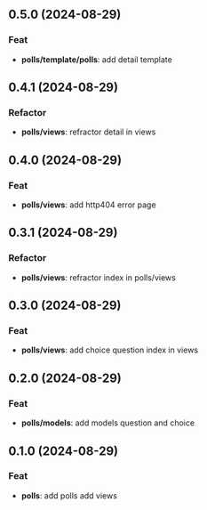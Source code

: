 ## 0.5.0 (2024-08-29)

### Feat

- **polls/template/polls**: add detail template

## 0.4.1 (2024-08-29)

### Refactor

- **polls/views**: refractor detail in views

## 0.4.0 (2024-08-29)

### Feat

- **polls/views**: add http404 error page

## 0.3.1 (2024-08-29)

### Refactor

- **polls/views**: refractor index in polls/views

## 0.3.0 (2024-08-29)

### Feat

- **polls/views**: add choice question index in views

## 0.2.0 (2024-08-29)

### Feat

- **polls/models**: add models question and choice

## 0.1.0 (2024-08-29)

### Feat

- **polls**: add polls add views
